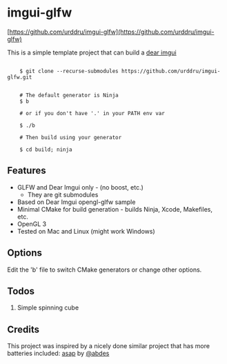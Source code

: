 # imgui-glfw

[https://github.com/urddru/imgui-glfw](https://github.com/urddru/imgui-glfw)

This is a simple template project that can build a [dear imgui](https://github.com/ocornut/imgui)

```Shell

    $ git clone --recurse-submodules https://github.com/urddru/imgui-glfw.git


    # The default generator is Ninja
    $ b

    # or if you don't have '.' in your PATH env var

    $ ./b

    # Then build using your generator

    $ cd build; ninja

```

## Features

* GLFW and Dear Imgui only - (no boost, etc.)
  * They are git submodules
* Based on Dear Imgui opengl-glfw sample
* Minimal CMake for build generation - builds Ninja, Xcode, Makefiles, etc.
* OpenGL 3
* Tested on Mac and Linux (might work Windows)


## Options

Edit the 'b' file to switch CMake generators or change other options.


## Todos

1. Simple spinning cube

## Credits

This project was inspired by a nicely done similar project that has more batteries included: [asap](https://github.com/abdes/asap) by [@abdes](https://github.com/abdes)
